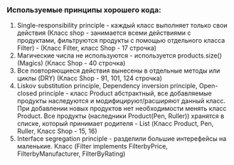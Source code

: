 ### Используемые принципы хорошего кода:

1. Single-responsibility principle - каждый класс выполняет только свои действия (Класс shop - занимается всеми действиями 
с продуктами, фильтруются продукты с помощью
отдельного класса Filter) - (Класс Filter, класс Shop - 17 строчка)
2. Магические числа не используются - используется products.size() (Magics) (Класс Shop - 40 строчка)
3. Все повторяющиеся действия вынесены в отдельные методы или циклы (DRY) (Класс Shop - 91, 101, 124 строчка)
4. Liskov substitution principle, Dependency inversion principle, Open-closed principle - класс Product абстрактный, все добавляемые продукты
наследуются и модифицируют/расширяют данный класс. При добавлении новых продуктов нет необходимости менять класс Product.
Все продукты (наследники Product(Pen, Ruller)) хранятся в списке, который принимает родителя - List<Product> (Класс Product, Pen, Ruller, 
Класс Shop - 15, 16)
5. Interface segregation principle - разделили большие интерефейсы на маленькие. Класс (Filter implements FilterbyPrice, FilterbyManufacturer, FilterByRating)


